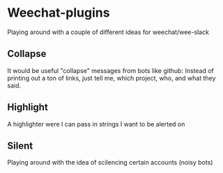 # Weechat-plugins
Playing around with a couple of different ideas for weechat/wee-slack

## Collapse
It would be useful "collapse" messages from bots like github: Instead of printing out a ton of links, just tell me, which project, who, and what they said.

## Highlight
A highlighter were I can pass in strings I want to be alerted on

## Silent
Playing around with the idea of scilencing certain accounts (noisy bots)
